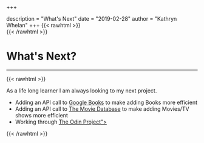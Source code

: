 +++

description = "What's Next"
date = "2019-02-28"
author = "Kathryn Whelan"
+++
{{< rawhtml >}}
<br />
{{< /rawhtml >}}
# What's Next?
***
{{< rawhtml >}}
<p>As a life long learner I am always looking to my next project.</p>
<ul>
<li>
  Adding an API call to <a href="https://developers.google.com/books">Google Books</a> to make adding Books more efficient</li>

<li>
Adding an API call to <a href="https://www.themoviedb.org/">The Movie Database</a> to make adding Movies/TV shows more efficient
</li>
<li> Working through
<a href="https://www.theodinproject.com/">The Odin Project"></a>
</li>
</ul>



{{< /rawhtml >}}
